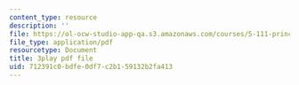 ```yaml
---
content_type: resource
description: ''
file: https://ol-ocw-studio-app-qa.s3.amazonaws.com/courses/5-111-principles-of-chemical-science-fall-2008/712391c0bdfe0df7c2b159132b2fa413_SbabED1wRMo.pdf
file_type: application/pdf
resourcetype: Document
title: 3play pdf file
uid: 712391c0-bdfe-0df7-c2b1-59132b2fa413
---
```

